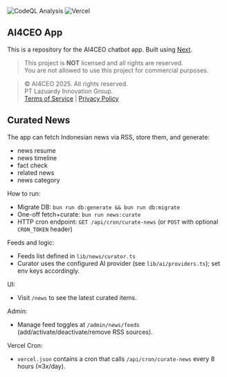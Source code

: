 <div>
  <img alt="CodeQL Analysis" src="https://github.com/lazuardytech/landing/actions/workflows/github-code-scanning/codeql/badge.svg" />
  <img alt="Vercel" src="https://deploy-badge.vercel.app?url=https://lazuardy.tech&logo=vercel&name=vercel" />
</div>

## AI4CEO App

This is a repository for the AI4CEO chatbot app. Built using [Next](https://nextjs.org/).

> This project is **NOT** licensed and all rights are reserved. <br/>
> You are not allowed to use this project for commercial purposes.

> © AI4CEO 2025. All rights reserved. <br/>
> PT Lazuardy Innovation Group. <br/> [Terms of Service](https://www.lazuardy.group/terms) | [Privacy Policy](https://www.lazuardy.group/privacy)

## Curated News

The app can fetch Indonesian news via RSS, store them, and generate:
- news resume
- news timeline
- fact check
- related news
- news category

How to run:
- Migrate DB: `bun run db:generate && bun run db:migrate`
- One-off fetch+curate: `bun run news:curate`
- HTTP cron endpoint: `GET /api/cron/curate-news` (or `POST` with optional `CRON_TOKEN` header)

Feeds and logic:
- Feeds list defined in `lib/news/curator.ts`
- Curator uses the configured AI provider (see `lib/ai/providers.ts`); set env keys accordingly.

UI:
- Visit `/news` to see the latest curated items.

Admin:
- Manage feed toggles at `/admin/news/feeds` (add/activate/deactivate/remove RSS sources).

Vercel Cron:
- `vercel.json` contains a cron that calls `/api/cron/curate-news` every 8 hours (≈3x/day).
